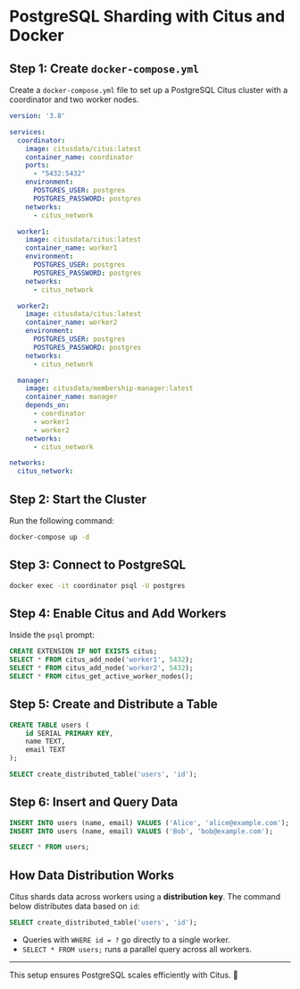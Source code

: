 # PostgreSQL Sharding with Citus and Docker

## Step 1: Create `docker-compose.yml`
Create a `docker-compose.yml` file to set up a PostgreSQL Citus cluster with a coordinator and two worker nodes.

```yaml
version: '3.8'

services:
  coordinator:
    image: citusdata/citus:latest
    container_name: coordinator
    ports:
      - "5432:5432"
    environment:
      POSTGRES_USER: postgres
      POSTGRES_PASSWORD: postgres
    networks:
      - citus_network

  worker1:
    image: citusdata/citus:latest
    container_name: worker1
    environment:
      POSTGRES_USER: postgres
      POSTGRES_PASSWORD: postgres
    networks:
      - citus_network

  worker2:
    image: citusdata/citus:latest
    container_name: worker2
    environment:
      POSTGRES_USER: postgres
      POSTGRES_PASSWORD: postgres
    networks:
      - citus_network

  manager:
    image: citusdata/membership-manager:latest
    container_name: manager
    depends_on:
      - coordinator
      - worker1
      - worker2
    networks:
      - citus_network

networks:
  citus_network:
```

## Step 2: Start the Cluster
Run the following command:
```sh
docker-compose up -d
```

## Step 3: Connect to PostgreSQL
```sh
docker exec -it coordinator psql -U postgres
```

## Step 4: Enable Citus and Add Workers
Inside the `psql` prompt:
```sql
CREATE EXTENSION IF NOT EXISTS citus;
SELECT * FROM citus_add_node('worker1', 5432);
SELECT * FROM citus_add_node('worker2', 5432);
SELECT * FROM citus_get_active_worker_nodes();
```

## Step 5: Create and Distribute a Table
```sql
CREATE TABLE users (
    id SERIAL PRIMARY KEY,
    name TEXT,
    email TEXT
);

SELECT create_distributed_table('users', 'id');
```

## Step 6: Insert and Query Data
```sql
INSERT INTO users (name, email) VALUES ('Alice', 'alice@example.com');
INSERT INTO users (name, email) VALUES ('Bob', 'bob@example.com');

SELECT * FROM users;
```

## How Data Distribution Works
Citus shards data across workers using a **distribution key**. The command below distributes data based on `id`:
```sql
SELECT create_distributed_table('users', 'id');
```
- Queries with `WHERE id = ?` go directly to a single worker.
- `SELECT * FROM users;` runs a parallel query across all workers.

---
This setup ensures PostgreSQL scales efficiently with Citus. 🚀

